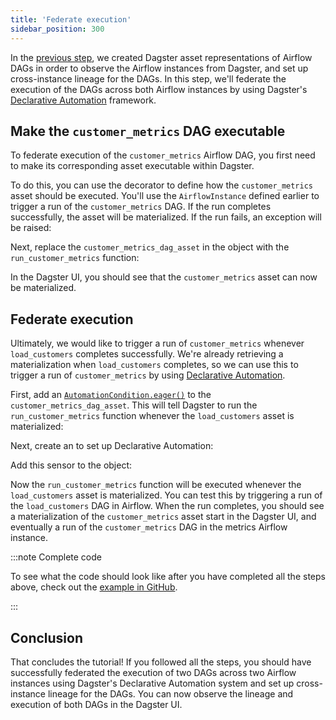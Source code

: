 ```yaml
---
title: 'Federate execution'
sidebar_position: 300
---
```


In the [previous step](/guides/migrate/airflow-to-dagster/federation/observe), we created Dagster asset representations of Airflow DAGs in order to observe the Airflow instances from Dagster, and set up cross-instance lineage for the DAGs. In this step, we'll federate the execution of the DAGs across both Airflow instances by using Dagster's [Declarative Automation](/guides/automate/declarative-automation/) framework.

## Make the `customer_metrics` DAG executable

To federate execution of the `customer_metrics` Airflow DAG, you first need to make its corresponding asset executable within Dagster.

To do this, you can use the <PyObject section="assets" module="dagster" object="multi_asset" displayText="@multi_asset" /> decorator to define how the `customer_metrics` asset should be executed. You'll use the `AirflowInstance` defined earlier to trigger a run of the `customer_metrics` DAG. If the run completes successfully, the asset will be materialized. If the run fails, an exception will be raised:

<CodeExample
  path="airlift-federation-tutorial/snippets/federated_execution.py"
  startAfter="start_multi_asset"
  endBefore="end_multi_asset"
/>

Next, replace the `customer_metrics_dag_asset` in the <PyObject section="definitions" module="dagster" object="Definitions" /> object with the `run_customer_metrics` function:

<CodeExample
  path="airlift-federation-tutorial/snippets/federated_execution.py"
  startAfter="start_multi_asset_defs"
  endBefore="end_multi_asset_defs"
/>

In the Dagster UI, you should see that the `customer_metrics` asset can now be materialized.

## Federate execution

Ultimately, we would like to trigger a run of `customer_metrics` whenever `load_customers` completes successfully. We're already retrieving a materialization when `load_customers` completes, so we can use this to trigger a run of `customer_metrics` by using [Declarative Automation](/guides/automate/declarative-automation).

First, add an [`AutomationCondition.eager()`](/api/dagster/assets#dagster.AutomationCondition.eager) to the `customer_metrics_dag_asset`. This will tell Dagster to run the `run_customer_metrics` function whenever the `load_customers` asset is materialized:

<CodeExample
  path="airlift-federation-tutorial/snippets/federated_execution.py"
  startAfter="start_eager"
  endBefore="end_eager"
/>

Next, create an <PyObject section="assets" module="dagster" object="AutomationConditionSensorDefinition" /> to set up Declarative Automation:

<CodeExample
  path="airlift-federation-tutorial/snippets/federated_execution.py"
  startAfter="start_automation_sensor"
  endBefore="end_automation_sensor"
/>

Add this sensor to the <PyObject section="definitions" module="dagster" object="Definitions" /> object:

<CodeExample
  path="airlift-federation-tutorial/snippets/federated_execution.py"
  startAfter="start_complete_defs"
  endBefore="end_complete_defs"
/>

Now the `run_customer_metrics` function will be executed whenever the `load_customers` asset is materialized. You can test this by triggering a run of the `load_customers` DAG in Airflow. When the run completes, you should see a materialization of the `customer_metrics` asset start in the Dagster UI, and eventually a run of the `customer_metrics` DAG in the metrics Airflow instance.

:::note Complete code

To see what the code should look like after you have completed all the steps above, check out the [example in GitHub](https://github.com/dagster-io/dagster/blob/master/examples/airlift-federation-tutorial/airlift_federation_tutorial/dagster_defs/stages/executable_and_da.py).

:::

## Conclusion

That concludes the tutorial! If you followed all the steps, you should have successfully federated the execution of two DAGs across two Airflow instances using Dagster's Declarative Automation system and set up cross-instance lineage for the DAGs. You can now observe the lineage and execution of both DAGs in the Dagster UI.
